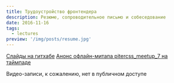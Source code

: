 ```yaml
---
title: Трудоустройство фронтендера
description: Резюме, сопроводительное письмо и собеседование
date: 2016-11-16
tags:
  - lectures
preview: '/img/posts/resume.jpg'
---
```


[Слайды на гитхабе](https://fogrew.github.io/keynotes-resume/)
[Анонс офлайн-митапа pitercss_meetup_7 на таймпаде](https://pitercss.timepad.ru/event/394145/)

Видео-записи, к сожалению, нет в публичном доступе
